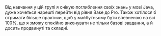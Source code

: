 Від навчання у цій групі я очікую поглиблення своїх знань у мові Java,
дуже хочеться нарешті перейти від рівня Base до Pro.
Також хотілося б отримати більше практики, щоб у майбутньому
бути впевненою на всі 100%, що я зможу спокійно виконувати не
тільки базові завдання, а й досить продвинуті та складні.
